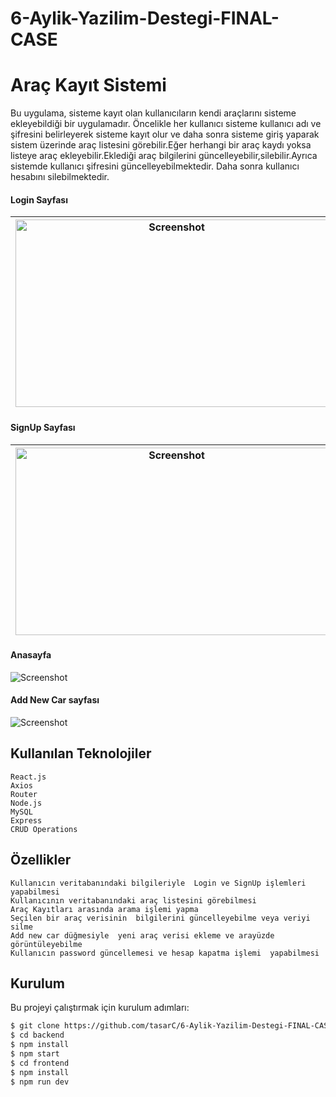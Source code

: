 # 6-Aylik-Yazilim-Destegi-FINAL-CASE
# Araç Kayıt Sistemi


 Bu uygulama, sisteme kayıt olan kullanıcıların kendi araçlarını sisteme ekleyebildiği bir uygulamadır. Öncelikle her kullanıcı sisteme kullanıcı adı ve şifresini belirleyerek sisteme kayıt olur ve daha sonra sisteme giriş yaparak sistem üzerinde araç  listesini görebilir.Eğer herhangi bir araç kaydı yoksa listeye araç ekleyebilir.Eklediği araç bilgilerini güncelleyebilir,silebilir.Ayrıca  sistemde kullanıcı şifresini güncelleyebilmektedir. Daha sonra kullanıcı hesabını silebilmektedir.
 
 #### Login Sayfası
|<img src="https://github.com/tasarC/6-Aylik-Yazilim-Destegi-FINAL-CASE/assets/81915186/d3795b3c-1160-44ea-904b-8068c5d5db85" alt="Screenshot" width="500" height="300"> | <img src="https://github.com/tasarC/6-Aylik-Yazilim-Destegi-FINAL-CASE/assets/81915186/2e0e6510-cd57-4849-a740-096f20060900" alt="Screenshot" width="500" height="300"> | <img src="https://github.com/tasarC/6-Aylik-Yazilim-Destegi-FINAL-CASE/assets/81915186/d59f7f89-8022-4810-a335-8427c4d87702" alt="Screenshot" width="500" height="300">|
|:---:|:---:|:---:|

#### SignUp Sayfası
|<img src="https://github.com/tasarC/6-Aylik-Yazilim-Destegi-FINAL-CASE/assets/81915186/6a070851-1925-4bd9-936d-9cd999e296d2" alt="Screenshot" width="500" height="300">|<img src="https://github.com/tasarC/6-Aylik-Yazilim-Destegi-FINAL-CASE/assets/81915186/69356783-c9d2-4ac5-90be-24ebe9e4c904" alt="Screenshot" width="500" height="300">|<img src="https://github.com/tasarC/6-Aylik-Yazilim-Destegi-FINAL-CASE/assets/81915186/eb496db0-d061-4ed1-898f-19d7c18d9b2a" alt="Screenshot" width="500" height="300">|
|:---:|:---:|:---:|

#### Anasayfa
<img src="https://github.com/tasarC/6-Aylik-Yazilim-Destegi-FINAL-CASE/assets/81915186/02a311f9-6df1-4be8-aa3e-4a63d92ff80f" alt="Screenshot" >

#### Add New Car sayfası
<img src="https://github.com/tasarC/6-Aylik-Yazilim-Destegi-FINAL-CASE/assets/81915186/0ea3713d-efad-4f24-85cf-eea248e72581" alt="Screenshot" >



## Kullanılan Teknolojiler

    React.js
    Axios
    Router
    Node.js
    MySQL
    Express
    CRUD Operations
    
    
## Özellikler

    Kullanıcın veritabanındaki bilgileriyle  Login ve SignUp işlemleri yapabilmesi
    Kullanıcının veritabanındaki araç listesini görebilmesi
    Araç Kayıtları arasında arama işlemi yapma
    Seçilen bir araç verisinin  bilgilerini güncelleyebilme veya veriyi silme 
    Add new car düğmesiyle  yeni araç verisi ekleme ve arayüzde görüntüleyebilme
    Kullanıcın password güncellemesi ve hesap kapatma işlemi  yapabilmesi

## Kurulum

Bu projeyi çalıştırmak için kurulum adımları:

```sh
$ git clone https://github.com/tasarC/6-Aylik-Yazilim-Destegi-FINAL-CASE.git
$ cd backend
$ npm install
$ npm start
$ cd frontend
$ npm install
$ npm run dev




